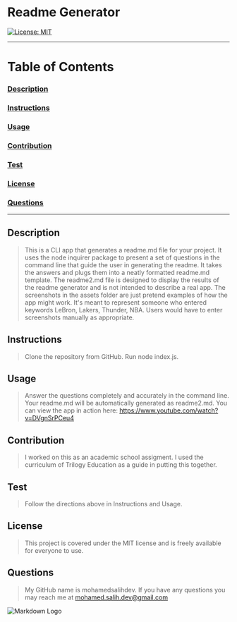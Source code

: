 
# Readme Generator
[![License: MIT](https://img.shields.io/badge/License-MIT-yellow.svg)](https://opensource.org/licenses/MIT)


___
# Table of Contents

### [Description](#description)

### [Instructions](#instructions)

### [Usage](#usage)

### [Contribution](#contribution)

### [Test](#contribution)

### [License](#license)

### [Questions](#questions)
___

 ## Description

>This is a CLI app that generates a readme.md file for your project. It uses the node inquirer package to present a set of questions in the command line that guide the user in generating the readme. It takes the answers and plugs them into a neatly formatted readme.md template. The readme2.md file is designed to display the results of the readme generator and is not intended to describe a real app. The screenshots in the assets folder are just pretend examples of how the app might work. It's meant to represent someone who entered keywords LeBron, Lakers, Thunder, NBA. Users would have to enter screenshots manually as appropriate.

 ## Instructions

>Clone the repository from GitHub. Run node index.js. 

## Usage

>Answer the questions completely and accurately in the command line. Your readme.md will be automatically generated as readme2.md. You can view the app in action here: https://www.youtube.com/watch?v=DVgnSrPCeu4

## Contribution

>I worked on this as an academic school assigment. I used the curriculum of Trilogy Education as a guide in putting this together.

## Test

>Follow the directions above in Instructions and Usage.


## License
>This project is covered under the MIT license and is freely available for everyone to use.
  
## Questions
>My GitHub name is mohamedsalihdev.
If you have any questions you may reach
me at mohamed.salih.dev@gmail.com

![Markdown Logo](https://markdown-here.com/img/icon256.png)
